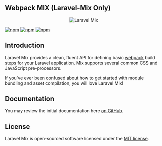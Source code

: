 ## Webpack MIX (Laravel-Mix Only)

<p align="center"><img src="https://laravel.com/assets/img/components/logo-mix.svg" alt="Laravel Mix"></p>

[![npm](https://img.shields.io/npm/v/laravel-mix.svg)](https://www.npmjs.com/package/laravel-mix)
[![npm](https://img.shields.io/npm/dt/laravel-mix.svg)](https://www.npmjs.com/package/laravel-mix)
[![npm](https://img.shields.io/npm/l/laravel-mix.svg)](https://www.npmjs.com/package/laravel-mix)

## Introduction

Laravel Mix provides a clean, fluent API for defining basic [webpack](http://github.com/webpack/webpack) build steps for your Laravel application. Mix supports several common CSS and JavaScript pre-processors.

If you've ever been confused about how to get started with module bundling and asset compilation, you will love Laravel Mix!

## Documentation

You may review the initial documentation here [on GitHub](https://github.com/JeffreyWay/laravel-mix/tree/master/docs#readme).

## License

Laravel Mix is open-sourced software licensed under the [MIT license](http://opensource.org/licenses/MIT).
